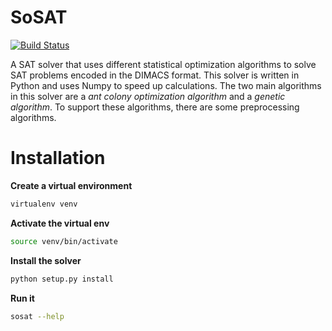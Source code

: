 # SoSAT

[![Build Status](https://travis-ci.org/domoritz/SoSAT.png)](https://travis-ci.org/domoritz/SoSAT)

A SAT solver that uses different statistical optimization algorithms to solve SAT problems encoded in the DIMACS format. This solver is written in Python and uses Numpy to speed up calculations. The two main algorithms in this solver are a *ant colony optimization algorithm* and a *genetic algorithm*. To support these algorithms, there are some preprocessing algorithms.

# Installation

**Create a virtual environment**

```bash
virtualenv venv
```

**Activate the virtual env**

```bash
source venv/bin/activate
```

**Install the solver**

```bash
python setup.py install
```

**Run it**

```bash
sosat --help
```